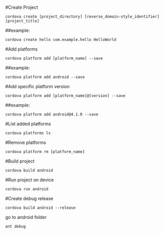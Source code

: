 #Create Project
```
cordova create [project_directory] [reverse_domain-style_identifier] [project_title]
```
##example:
```
cordova create hello com.example.hello HelloWorld
```

#Add platforms
```
cordova platform add [platform_name] --save
```
##example:
```
cordova platform add android --save
```

#Add specific platform version
```
cordova platform add [platform_name]@[version] --save
```
##example:
```
cordova platform add android@4.1.0 --save
```

#List added platforms
```
cordova platforms ls
```

#Remove platforms
```
cordova platform rm [platform_name]
```

#Build project
```
cordova build android
```

#Run project on device
```
cordova run android
```

#Create debug release
```
cordova build android --release
```
go to android folder

```
ant debug
```